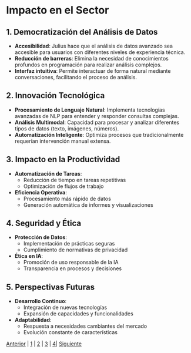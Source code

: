 # Impacto en el Sector

## 1. Democratización del Análisis de Datos
- **Accesibilidad**: Julius hace que el análisis de datos avanzado sea accesible para usuarios con diferentes niveles de experiencia técnica.
- **Reducción de barreras**: Elimina la necesidad de conocimientos profundos en programación para realizar análisis complejos.
- **Interfaz intuitiva**: Permite interactuar de forma natural mediante conversaciones, facilitando el proceso de análisis.

## 2. Innovación Tecnológica
- **Procesamiento de Lenguaje Natural**: Implementa tecnologías avanzadas de NLP para entender y responder consultas complejas.
- **Análisis Multimodal**: Capacidad para procesar y analizar diferentes tipos de datos (texto, imágenes, números).
- **Automatización Inteligente**: Optimiza procesos que tradicionalmente requerían intervención manual extensa.

## 3. Impacto en la Productividad
- **Automatización de Tareas**:
  - Reducción de tiempo en tareas repetitivas
  - Optimización de flujos de trabajo
- **Eficiencia Operativa**:
  - Procesamiento más rápido de datos
  - Generación automática de informes y visualizaciones

## 4. Seguridad y Ética
- **Protección de Datos**:
  - Implementación de prácticas seguras
  - Cumplimiento de normativas de privacidad
- **Ética en IA**:
  - Promoción de uso responsable de la IA
  - Transparencia en procesos y decisiones

## 5. Perspectivas Futuras
- **Desarrollo Continuo**:
  - Integración de nuevas tecnologías
  - Expansión de capacidades y funcionalidades
- **Adaptabilidad**:
  - Respuesta a necesidades cambiantes del mercado
  - Evolución constante de características

[Anterior](Las_aplicaciones_de_la_IA4.md) | [1](Las_aplicaciones_de_la_IA4.md) | [2](inpacto_en_el_sector4.md) | [3](Impacto_ambiental4.md) | [4](Propostes_per_minimitzar_els_impactes_ambientals4.md)| [Siguiente](Impacto_ambiental4.md)
